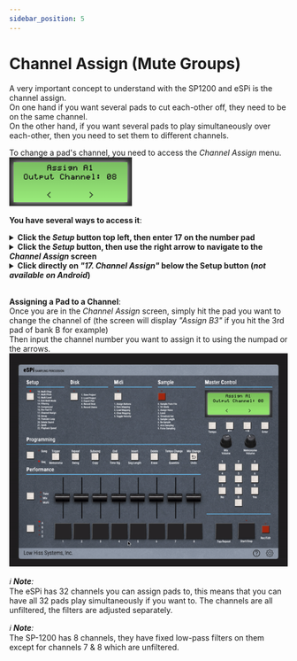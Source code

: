 ```yaml
---
sidebar_position: 5
---
```


# Channel Assign (Mute Groups)
A very important concept to understand with the SP1200 and eSPi is the channel assign.<br/>
On one hand if you want several pads to cut each-other off, they need to be on the same channel.<br/>
On the other hand, if you want several pads to play simultaneously over each-other, then you need to set them to different
channels.

To change a pad's channel, you need to access the *Channel Assign* menu.<br/>
![Truncate Screen](img/channel-assign.png)

**You have several ways to access it**:

<details>
  <summary><b>Click the <i>Setup</i> button top left, then enter 17 on the number pad</b></summary>

![Channel Assign Access Method #1](img/channel-access1.gif)
</details>

<details>
  <summary><b>Click the <i>Setup</i> button, then use the right arrow to navigate to the <i>Channel Assign</i> screen</b></summary>

![Channel Assign Access Method #2](img/channel-access2.gif)
</details>

<details>
  <summary><b>Click directly on <i>"17. Channel Assign"</i> below the Setup button (<i>not available on Android</i>)</b></summary>

![Channel Assign Access Method #3](img/channel-access3.gif)
</details>

<br/>

**Assigning a Pad to a Channel**: <br/>Once you are in the *Channel Assign* screen, simply hit the pad you want to change the channel of (the screen will display *"Assign B3"* if you hit the 3rd pad of bank B for example)<br/>
Then input the channel number you want to assign it to using the numpad or the arrows.
![Channel Assign](img/channel-assign.gif)
<br/>

*ℹ️ **Note**:* <br/>The eSPi has 32 channels you can assign pads to, this means that you can have all 32 pads play simultaneously if you want to. 
The channels are all unfiltered, the filters are adjusted separately.

*ℹ️ **Note**:* <br/>
The SP-1200 has 8 channels, they have fixed low-pass filters on them except for channels 7 & 8 which are unfiltered.
